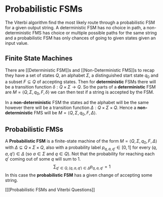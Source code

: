 # Probabilistic FSMs
The Viterbi algorithm find the most likely route through a probabilistic FSM for a given output string.  A deterministic FSM has no choice in path, a non-deterministic FMS has choice or multiple possible paths for the same string and a probabilistic FSM has only chances of going to given states given an input value.

## Finite State Machines
There are [[Deterministic FSM]]s and [[Non-Deterministic FMS]]s to recap they have a set of states $Q$, an alphabet $\Sigma$, a distinguished start state $q_0$ and a subset $F\subseteq Q$ of accepting states. Then for **deterministic** FSMs there will be a transition function $\delta:Q\times \Sigma\to Q$. So the parts of a **deterministic** FSM are $M=\langle Q,\Sigma, q_0, F, \delta\rangle$ we can then test if a string is accepted by the FSM.

In a **non-deterministic** FSM the states ad the alphabet will be the same however there will be a transition function $\Delta:Q\times\Sigma\times Q$. Hence a **non-deterministic** FMS will be $M=\langle Q,\Sigma,q_0,F,\Delta\rangle$.

## Probabilistic FMSs
A **Probabilistic FSM** is a finite-state machine of the form $M=\langle Q,\Sigma,q_0,F,\Delta\rangle$ with $\Delta\subseteq Q\times\Sigma\times Q$, also with a probability label $p_{q,a,q'}\in[0,1]$ for every $(q,a,q')\in\Delta$ (so $a\in\Sigma$ and $q\in Q$). Not that the probability for reaching each $q'$ coming out of some $q$ will sum to 1.
$$
\sum_{q'\in Q, (q,a,q')\in\Delta}p_{q,a,q'}=1
$$
In this case the **probabilistic FSM** has a given change of accepting some string.

[[[Probabilistic FSMs and Viterbi Questions]]